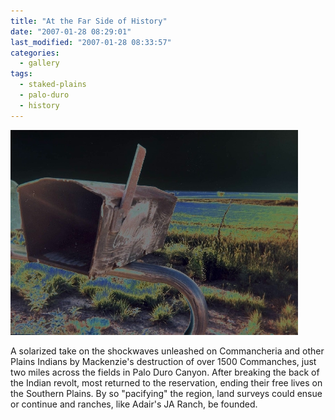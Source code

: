 ```yaml
---
title: "At the Far Side of History"
date: "2007-01-28 08:29:01"
last_modified: "2007-01-28 08:33:57"
categories:
  - gallery
tags:
  - staked-plains
  - palo-duro
  - history
---
```

![134](/images/gallery/134.jpg)

A solarized take on the shockwaves unleashed on Commancheria and other Plains Indians by Mackenzie's destruction of over 1500 Commanches, just two miles across the fields in Palo Duro Canyon. After breaking the back of the Indian revolt, most returned to the reservation, ending their free lives on the Southern Plains. By so "pacifying" the region, land surveys could ensue or continue and ranches, like Adair's JA Ranch, be founded.
